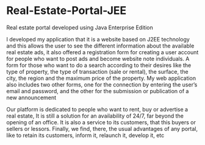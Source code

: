 # Real-Estate-Portal-JEE
Real estate portal developed using Java Enterprise Edition 


I developed my application that it is a website based on J2EE technology and this allows the user to see the different information about the available real estate ads, it also offered a registration form for creating a user account for people who want to post ads and become website note individuals. A form for those who want to do a search according to their desires like the type of property, the type of transaction (sale or rental), the surface, the city, the region and the maximum price of the property. My web application also includes two other forms, one for the connection by entering the user’s email and password, and the other for the submission or publication of a new announcement


Our platform is dedicated to people who want to rent, buy or advertise a real estate, It is still a solution for an availability of 24/7, far beyond the opening of an office. It is also a service to its customers, that this buyers or sellers or lessors. Finally, we find, there, the usual advantages of any portal, like to retain its customers, inform it, relaunch it, develop it, etc
